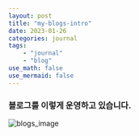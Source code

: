 ```yaml
---
layout: post
title: "my-blogs-intro"
date: 2023-01-26  
categories: journal
tags: 
    - "journal"
    - "blog"
use_math: false
use_mermaid: false
---
```


### 블로그를 이렇게 운영하고 있습니다.

![blogs_image](https://blogger.googleusercontent.com/img/a/AVvXsEg15yO8Bnpu8p5WUf-mmRvmLDU9GHb_zN99FTIKTt1vOmCLZQSQIti9_a1FSfKJOnevwchXQGK2-UoV1eoTU4_aqLjn8MVsLL-FXD3tQX4gZoR0GRN5YZNrUbI8vXAICdZxm8-Ishp4yVL8jq0sGf4XZxaGSaJolf4vSavHf_J7iPoY0hUvWF6MWJPIyw=w1684-h1069-p-k-no-nu)


